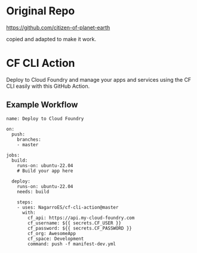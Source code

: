 # Original Repo

https://github.com/citizen-of-planet-earth

copied and adapted to make it work.


# CF CLI Action
Deploy to Cloud Foundry and manage your apps and services using the CF CLI easily with this GitHub Action.

## Example Workflow
```
name: Deploy to Cloud Foundry

on:
  push:
    branches:
    - master

jobs:
  build:
    runs-on: ubuntu-22.04
    # Build your app here

  deploy:
    runs-on: ubuntu-22.04
    needs: build
    
    steps:
    - uses: NagarroES/cf-cli-action@master
      with:
        cf_api: https://api.my-cloud-foundry.com
        cf_username: ${{ secrets.CF_USER }}
        cf_password: ${{ secrets.CF_PASSWORD }}
        cf_org: AwesomeApp
        cf_space: Development
        command: push -f manifest-dev.yml
```
